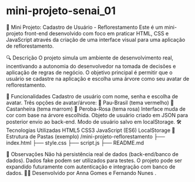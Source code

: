 # mini-projeto-senai_01

🌱 Mini Projeto: Cadastro de Usuário - Reflorestamento
Este é um mini-projeto front-end desenvolvido com foco em praticar HTML, CSS e JavaScript através da criação de uma interface visual para uma aplicação de reflorestamento.

🔍 Descrição
O projeto simula um ambiente de desenvolvimento real, incentivando a autonomia do desenvolvedor na tomada de decisões e aplicação de regras de negócio. O objetivo principal é permitir que o usuário se cadastre na aplicação e escolha uma árvore como seu avatar de reflorestamento.

🧩 Funcionalidades
Cadastro de usuário com nome, senha e escolha de avatar.
Três opções de avatar/árvore:
🌳 Pau-Brasil (tema vermelho)
🌰 Castanheira (tema marrom)
🌸 Peroba-Rosa (tema rosa)
Interface muda de cor com base na árvore escolhida.
Objeto de usuário criado em JSON para posterior envio ao back-end.
Modo de usuário salvo em localStorage.
🛠️ Tecnologias Utilizadas
HTML5
CSS3
JavaScript (ES6)
LocalStorage
📁 Estrutura de Pastas (exemplo)
/mini-projeto-reflorestamento ├── index.html ├── style.css ├── script.js ├── README.md

🚧 Observações
Não há persistência real de dados (back-end/banco de dados).
Dados fake podem ser utilizados para testes.
O projeto pode ser expandido futuramente com autenticação e integração com banco de dados.
👨‍💻 Desenvolvido por
Anna Gomes e Fernando Nunes .
